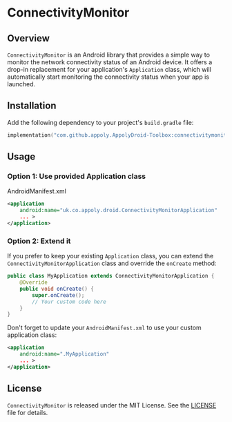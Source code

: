 # ConnectivityMonitor

## Overview

`ConnectivityMonitor` is an Android library that provides a simple way to monitor the network connectivity status of an Android device. It offers a drop-in replacement for your application's `Application` class, which will automatically start monitoring the connectivity status when your app is launched.

## Installation

Add the following dependency to your project's `build.gradle` file:

```gradle.kts
implementation("com.github.appoly.AppolyDroid-Toolbox:connectivitymonitor:1.0.38_rc02")
```

## Usage

### Option 1: Use provided Application class

AndroidManifest.xml

```xml
<application
    android:name="uk.co.appoly.droid.ConnectivityMonitorApplication"
    ... >
</application>
```

### Option 2: Extend it

If you prefer to keep your existing `Application` class, you can extend the `ConnectivityMonitorApplication` class and override the `onCreate` method:

```java
public class MyApplication extends ConnectivityMonitorApplication {
    @Override
    public void onCreate() {
        super.onCreate();
        // Your custom code here
    }
}
```

Don't forget to update your `AndroidManifest.xml` to use your custom application class:

```xml
<application
    android:name=".MyApplication"
    ... >
</application>
```

## License

`ConnectivityMonitor` is released under the MIT License. See the [LICENSE](LICENSE) file for details.